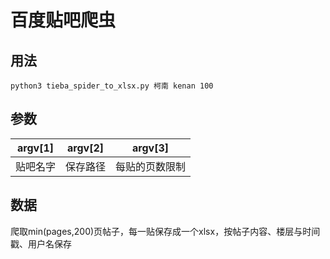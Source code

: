 # 百度贴吧爬虫

## 用法
`
python3 tieba_spider_to_xlsx.py 柯南 kenan 100
`

## 参数
|argv[1]|argv[2]|argv[3]|
|-------|-------|-------|
|贴吧名字|保存路径|每贴的页数限制|

## 数据
爬取min(pages,200)页帖子，每一贴保存成一个xlsx，按帖子内容、楼层与时间戳、用户名保存
